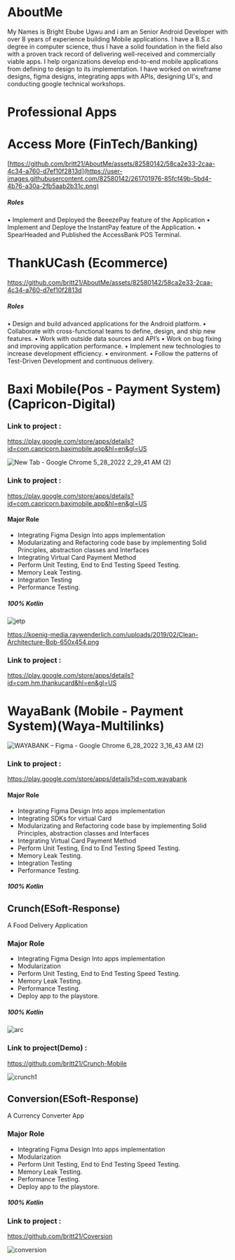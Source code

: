 # AboutMe
My Names is Bright Ebube Ugwu and i am an Senior Android Developer with over 8 years of experience building Mobile applications. I have a B.S.c degree in computer science, thus I have a solid foundation in the field also with a proven track record of delivering well-received and commercially viable apps. I help organizations develop end-to-end mobile applications from defining to design to its implementation. I have worked on wireframe designs, figma designs, integrating apps with APIs, designing UI's, and conducting google technical workshops.

# Professional Apps

# Access More (FinTech/Banking)
[https://github.com/britt21/AboutMe/assets/82580142/58ca2e33-2caa-4c34-a760-d7ef10f2813d](https://user-images.githubusercontent.com/82580142/261701976-85fcf49b-5bd4-4b76-a30a-2fb5aab2b31c.png)
##### Roles
• Implement and Deployed the BeeezePay feature of the Application
• Implement and Deploye the InstantPay feature of the Application.
• SpearHeaded and Published the AccessBank POS Terminal.

# ThankUCash (Ecommerce)
https://github.com/britt21/AboutMe/assets/82580142/58ca2e33-2caa-4c34-a760-d7ef10f2813d
##### Roles
• Design and build advanced applications for the Android platform.
• Collaborate with cross-functional teams to define, design, and ship new features.
• Work with outside data sources and API’s • Work on bug fixing and improving application performance.
• Implement new technologies to increase development efficiency.
• environment. • Follow the patterns of Test-Driven Development and continuous delivery.


# Baxi Mobile(Pos - Payment System)(Capricon-Digital)


### Link to project : 
https://play.google.com/store/apps/details?id=com.capricorn.baximobile.app&hl=en&gl=US

![New Tab - Google Chrome 5_28_2022 2_29_41 AM (2)](https://user-images.githubusercontent.com/82580142/175964785-c9e3bb4b-1360-4d35-97cb-fa611b972277.png)


### Link to project : 
https://play.google.com/store/apps/details?id=com.capricorn.baximobile.app&hl=en&gl=US

#### Major Role
* Integrating Figma Design Into apps implementation
* Modularizating and Refactoring code base by implementing Solid Principles, abstraction classes and Interfaces
* Integrating Virtual Card Payment Method
* Perform Unit Testing, End to End Testing Speed Testing.
* Memory Leak Testing.
* Integration Testing
* Performance Testing.
##### 100% Kotlin

![jetp](https://user-images.githubusercontent.com/82580142/170806066-0f127457-c705-4a96-927e-0cb24f99f840.jpg)





https://koenig-media.raywenderlich.com/uploads/2019/02/Clean-Architecture-Bob-650x454.png

### Link to project : 
https://play.google.com/store/apps/details?id=com.hm.thankucard&hl=en&gl=US




# WayaBank (Mobile - Payment System)(Waya-Multilinks)

![WAYABANK – Figma - Google Chrome 6_28_2022 3_16_43 AM (2)](https://user-images.githubusercontent.com/82580142/175964267-64cd05c1-dfba-468e-a27c-f3c91b884bcc.png)

### Link to project : 
https://play.google.com/store/apps/details?id=com.wayabank


#### Major Role
* Integrating Figma Design Into apps implementation
* Integrating SDKs for virtual Card
* Modularizating and Refactoring code base by implementing Solid Principles, abstraction classes and Interfaces
* Integrating Virtual Card Payment Method
* Perform Unit Testing, End to End Testing Speed Testing.
* Memory Leak Testing.
* Integration Testing
* Performance Testing.
##### 100% Kotlin




## Crunch(ESoft-Response)
A Food Delivery Application


### Major Role
* Integrating Figma Design Into apps implementation
* Modularization 
* Perform Unit Testing, End to End Testing Speed Testing.
* Memory Leak Testing.
* Performance Testing.
* Deploy app to the playstore.
##### 100% Kotlin


![arc](https://user-images.githubusercontent.com/82580142/170806157-de80e8c6-1061-41f8-98e0-e2f0c034ae40.jpg)

### Link to project(Demo) : 
https://github.com/britt21/Crunch-Mobile

![crunch1](https://user-images.githubusercontent.com/82580142/170805704-69f96dc4-75d6-4371-a05d-d78b4c60ff86.png)

## Conversion(ESoft-Response)
A Currency Converter App 

### Major Role
* Integrating Figma Design Into apps implementation
* Modularization 
* Perform Unit Testing, End to End Testing Speed Testing.
* Memory Leak Testing.
* Performance Testing.
* Deploy app to the playstore.
##### 100% Kotlin


### Link to project : 
https://github.com/britt21/Coversion

![conversion](https://user-images.githubusercontent.com/82580142/170805940-ac07ec6b-0cc2-4f51-8305-119fa5c8996f.png)

